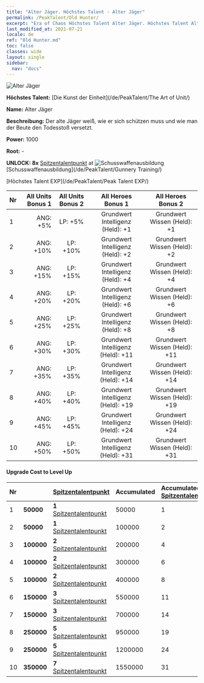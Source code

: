 ```yaml
---
title: "Alter Jäger. Höchstes Talent - Alter Jäger"
permalink: /PeakTalent/Old Hunter/
excerpt: "Era of Chaos Höchstes Talent Alter Jäger. Höchstes Talent Alter Jäger. Alter Jäger"
last_modified_at: 2021-07-21
locale: de
ref: "Old Hunter.md"
toc: false
classes: wide
layout: single
sidebar:
  nav: "docs"
---
```


  ![Alter Jäger](/images/pt/talent_2010.png)

  **Höchstes Talent:** [Die Kunst der Einheit](/de/PeakTalent/The Art of Unit/)

  **Name:** Alter Jäger

  **Beschreibung:** Der alte Jäger weiß, wie er sich schützen muss und wie man der Beute den Todesstoß versetzt.

  **Power:** 1000

  **Root:** -

  **UNLOCK: 8x** [Spitzentalentpunkt](/ItemsDE/con_934/) at ![Schusswaffenausbildung](/images/pt/talent_2008.png) [Schusswaffenausbildung](/de/PeakTalent/Gunnery Training/)

  [Höchstes Talent EXP](/de/PeakTalent/Peak Talent EXP/)

  | Nr | All Units Bonus 1 | All Units Bonus 2 | All Heroes Bonus 1 | All Heroes Bonus 2 |
  |:---|--------------:|:-------------:|:-------------:|:-------------:|
  | 1 | ANG: +5% | LP: +5% | Grundwert Intelligenz (Held): +1 | Grundwert Wissen (Held): +1 |
  | 2 | ANG: +10% | LP: +10% | Grundwert Intelligenz (Held): +2 | Grundwert Wissen (Held): +2 |
  | 3 | ANG: +15% | LP: +15% | Grundwert Intelligenz (Held): +4 | Grundwert Wissen (Held): +4 |
  | 4 | ANG: +20% | LP: +20% | Grundwert Intelligenz (Held): +6 | Grundwert Wissen (Held): +6 |
  | 5 | ANG: +25% | LP: +25% | Grundwert Intelligenz (Held): +8 | Grundwert Wissen (Held): +8 |
  | 6 | ANG: +30% | LP: +30% | Grundwert Intelligenz (Held): +11 | Grundwert Wissen (Held): +11 |
  | 7 | ANG: +35% | LP: +35% | Grundwert Intelligenz (Held): +14 | Grundwert Wissen (Held): +14 |
  | 8 | ANG: +40% | LP: +40% | Grundwert Intelligenz (Held): +19 | Grundwert Wissen (Held): +19 |
  | 9 | ANG: +45% | LP: +45% | Grundwert Intelligenz (Held): +24 | Grundwert Wissen (Held): +24 |
  | 10 | ANG: +50% | LP: +50% | Grundwert Intelligenz (Held): +31 | Grundwert Wissen (Held): +31 |


#### Upgrade Cost to Level Up

  | Nr | <i class="fas fa-coins"/> | [Spitzentalentpunkt](/ItemsDE/con_934/) | Accumulated <i class="fas fa-coins"/> | Accumulated [Spitzentalentpunkt](/ItemsDE/con_934/) |
  |:---|:--------------|:-------------|:-------------|:-------------|
  | 1 | **50000** | **1** [Spitzentalentpunkt](/ItemsDE/con_934/) | 50000 | 1 |
  | 2 | **50000** | **1** [Spitzentalentpunkt](/ItemsDE/con_934/) | 100000 | 2 |
  | 3 | **100000** | **2** [Spitzentalentpunkt](/ItemsDE/con_934/) | 200000 | 4 |
  | 4 | **100000** | **2** [Spitzentalentpunkt](/ItemsDE/con_934/) | 300000 | 6 |
  | 5 | **100000** | **2** [Spitzentalentpunkt](/ItemsDE/con_934/) | 400000 | 8 |
  | 6 | **150000** | **3** [Spitzentalentpunkt](/ItemsDE/con_934/) | 550000 | 11 |
  | 7 | **150000** | **3** [Spitzentalentpunkt](/ItemsDE/con_934/) | 700000 | 14 |
  | 8 | **250000** | **5** [Spitzentalentpunkt](/ItemsDE/con_934/) | 950000 | 19 |
  | 9 | **250000** | **5** [Spitzentalentpunkt](/ItemsDE/con_934/) | 1200000 | 24 |
  | 10 | **350000** | **7** [Spitzentalentpunkt](/ItemsDE/con_934/) | 1550000 | 31 |
